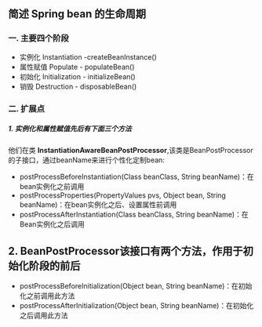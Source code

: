 ## 简述 Spring bean 的生命周期

### 一. 主要四个阶段

- 实例化 Instantiation -createBeanInstance()
- 属性赋值 Populate - populateBean()
- 初始化 Initialization - initializeBean()
- 销毁 Destruction - disposableBean()

### 二. 扩展点

##### 1. 实例化和属性赋值先后有下面三个方法

他们在类 **InstantiationAwareBeanPostProcessor**,该类是BeanPostProcessor的子接口，通过beanName来进行个性化定制bean:

- postProcessBeforeInstantiation(Class beanClass, String beanName)：在bean实例化之前调用
- postProcessProperties(PropertyValues pvs, Object bean, String beanName)：在bean实例化之后、设置属性前调用
- postProcessAfterInstantiation(Class beanClass, String beanName)：在Bean实例化之后调用

## 2. **BeanPostProcessor**该接口有两个方法，作用于初始化阶段的前后

- postProcessBeforeInitialization(Object bean, String beanName)：在初始化之前调用此方法
- postProcessAfterInitialization(Object bean, String beanName)：在初始化之后调用此方法